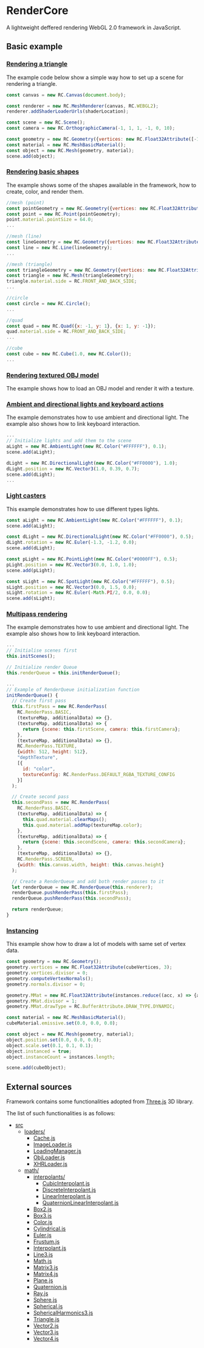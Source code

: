 # RenderCore
A lightweight deffered rendering WebGL 2.0 framework in JavaScript.


## Basic example

### [Rendering a triangle](https://ul-fri-lgm.github.io/RenderCore/examples/triangleExample/triangleExample.html)
The example code below show a simple way how to set up a scene for rendering a triangle.

```js
const canvas = new RC.Canvas(document.body);

const renderer = new RC.MeshRenderer(canvas, RC.WEBGL2);
renderer.addShaderLoaderUrls(shaderLocation);

const scene = new RC.Scene();
const camera = new RC.OrthographicCamera(-1, 1, 1, -1, 0, 10);

const geometry = new RC.Geometry({vertices: new RC.Float32Attribute([-1, -1, 0, 1, -1, 0, 0, 1, 0], 3)});
const material = new RC.MeshBasicMaterial();
const object = new RC.Mesh(geometry, material);
scene.add(object);
```

### [Rendering basic shapes](https://ul-fri-lgm.github.io/RenderCore/examples/basicShapes/basicShapes.html)
The example shows some of the shapes awailable in the framework, how to create, color, and render them.

```js
//mesh (point)
const pointGeometry = new RC.Geometry({vertices: new RC.Float32Attribute([0, 0, 0], 3)});
const point = new RC.Point(pointGeometry);
point.material.pointSize = 64.0;
...

//mesh (line)
const lineGeometry = new RC.Geometry({vertices: new RC.Float32Attribute([-1, -1, 0, 1, 1, 0], 3)});
const line = new RC.Line(lineGeometry);
...

//mesh (triangle)
const triangleGeometry = new RC.Geometry({vertices: new RC.Float32Attribute([-1, -1, 0, 1, -1, 0, 0, 1, 0], 3)});
const triangle = new RC.Mesh(triangleGeometry);
triangle.material.side = RC.FRONT_AND_BACK_SIDE;
...

//circle
const circle = new RC.Circle();
...

//quad
const quad = new RC.Quad({x: -1, y: 1}, {x: 1, y: -1});
quad.material.side = RC.FRONT_AND_BACK_SIDE;
...

//cube
const cube = new RC.Cube(1.0, new RC.Color());
...
```

### [Rendering textured OBJ model](https://ul-fri-lgm.github.io/RenderCore/examples/texturedCube/texturedCube.html)
The example shows how to load an OBJ model and render it with a texture.

### [Ambient and directional lights and keyboard actions](https://ul-fri-lgm.github.io/RenderCore/examples/directionalLight/directionalLight.html)
The example demonstrates how to use ambient and directional light. The example also shows how to link keyboard interaction.

```js
...
// Initialize lights and add them to the scene
aLight = new RC.AmbientLight(new RC.Color("#FFFFFF"), 0.1);
scene.add(aLight);

dLight = new RC.DirectionalLight(new RC.Color("#FF0000"), 1.0);
dLight.position = new RC.Vector3(1.0, 0.39, 0.7);
scene.add(dLight);
...
```

### [Light casters](https://ul-fri-lgm.github.io/RenderCore/examples/lightCasters/lightCasters.html)
This example demonstrates how to use different types lights.

```js
const aLight = new RC.AmbientLight(new RC.Color("#FFFFFF"), 0.1);
scene.add(aLight);

const dLight = new RC.DirectionalLight(new RC.Color("#FF0000"), 0.5);
dLight.rotation = new RC.Euler(-1.3, -1.2, 0.0);
scene.add(dLight);

const pLight = new RC.PointLight(new RC.Color("#0000FF"), 0.5);
pLight.position = new RC.Vector3(0.0, 1.0, 1.0);
scene.add(pLight);

const sLight = new RC.SpotLight(new RC.Color("#FFFFFF"), 0.5);
sLight.position = new RC.Vector3(0.0, 1.5, 0.0);
sLight.rotation = new RC.Euler(-Math.PI/2, 0.0, 0.0);
scene.add(sLight);
```

### [Multipass rendering](https://ul-fri-lgm.github.io/RenderCore/examples/multiPassRendering/multiPassRendering.html)
The example demonstrates how to use ambient and directional light. The example also shows how to link keyboard interaction.

```js
...
// Initialise scenes first
this.initScenes();

// Initialize render Queue
this.renderQueue = this.initRenderQueue();

...
// Example of RenderQueue initialization function
initRenderQueue() {
  // Create first pass
  this.firstPass = new RC.RenderPass(
    RC.RenderPass.BASIC,
    (textureMap, additionalData) => {},
    (textureMap, additionalData) => {
      return {scene: this.firstScene, camera: this.firstCamera};
    },
    (textureMap, additionalData) => {},
    RC.RenderPass.TEXTURE,
    {width: 512, height: 512},
    "depthTexture",
    [{
      id: "color",
      textureConfig: RC.RenderPass.DEFAULT_RGBA_TEXTURE_CONFIG
    }]
  );

  // Create second pass
  this.secondPass = new RC.RenderPass(
    RC.RenderPass.BASIC,
    (textureMap, additionalData) => {
      this.quad.material.clearMaps();
      this.quad.material.addMap(textureMap.color);
    },
    (textureMap, additionalData) => {
      return {scene: this.secondScene, camera: this.secondCamera};
    },
    (textureMap, additionalData) => {},
    RC.RenderPass.SCREEN,
    {width: this.canvas.width, height: this.canvas.height}
  );

  // Create a RenderQueue and add both render passes to it
  let renderQueue = new RC.RenderQueue(this.renderer);
  renderQueue.pushRenderPass(this.firstPass);
  renderQueue.pushRenderPass(this.secondPass);

  return renderQueue;
}
```

### [Instancing](https://ul-fri-lgm.github.io/RenderCore/examples/instancingExample/instancingExample.html)
This example show how to draw a lot of models with same set of vertex data. 

```js
const geometry = new RC.Geometry();
geometry.vertices = new RC.Float32Attribute(cubeVertices, 3);
geometry.vertices.divisor = 0;
geometry.computeVertexNormals();
geometry.normals.divisor = 0;

geometry.MMat = new RC.Float32Attribute(instances.reduce((acc, x) => {acc.push(...x.matrix.elements); return acc;}, new Array()), 16);
geometry.MMat.divisor = 1;
geometry.MMat.drawType = RC.BufferAttribute.DRAW_TYPE.DYNAMIC;

const material = new RC.MeshBasicMaterial();
cubeMaterial.emissive.set(0.0, 0.0, 0.0);

const object = new RC.Mesh(geometry, material);
object.position.set(0.0, 0.0, 0.0);
object.scale.set(0.1, 0.1, 0.1);
object.instanced = true;
object.instanceCount = instances.length;

scene.add(cubeObject);
```


## External sources
Framework contains some functionalities adopted from [Three.js](https://github.com/mrdoob/three.js/) 3D library.

The list of such functionalities is as follows:
* [src](./src)
  * [loaders/](./src/loaders)
    * [Cache.js](./src/loaders/Cache.js)
    * [ImageLoader.js](./src/loaders/ImageLoader.js)
    * [LoadingManager.js](./src/loaders/LoadingManager.js)
    * [ObjLoader.js](./src/loaders/ObjLoader.js)
    * [XHRLoader.js](./src/loaders/XHRLoader.js)
  * [math/](./src/math)
    * [interpolants/](./src/math/interpolants)
      * [CubicInterpolant.js](./src/math/interpolants/CubicInterpolant.js)
      * [DiscreteInterpolant.js](./src/math/interpolants/DiscreteInterpolant.js)
      * [LinearInterpolant.js](./src/math/interpolants/LinearInterpolant.js)
      * [QuaternionLinearInterpolant.js](./src/math/interpolants/QuaternionLinearInterpolant.js)
    * [Box2.js](./src/math/Box2.js)
    * [Box3.js](./src/math/Box3.js)
    * [Color.js](./src/math/Color.js)
    * [Cylindrical.js](./src/math/Cylindrical.js)
    * [Euler.js](./src/math/Euler.js)
    * [Frustum.js](./src/math/Frustum.js)
    * [Interpolant.js](./src/math/Interpolant.js)
    * [Line3.js](./src/math/Line3.js)
    * [Math.js](./src/math/Math.js)
    * [Matrix3.js](./src/math/Matrix3.js)
    * [Matrix4.js](./src/math/Matrix4.js)
    * [Plane.js](./src/math/Plane.js)
    * [Quaternion.js](./src/math/Quaternion.js)
    * [Ray.js](./src/math/Ray.js)
    * [Sphere.js](./src/math/Sphere.js)
    * [Spherical.js](./src/math/Spherical.js)
    * [SphericalHarmonics3.js](./src/math/SphericalHarmonics3.js)
    * [Triangle.js](./src/math/Triangle.js)
    * [Vector2.js](./src/math/Vector2.js)
    * [Vector3.js](./src/math/Vector3.js)
    * [Vector4.js](./src/math/Vector4.js)
